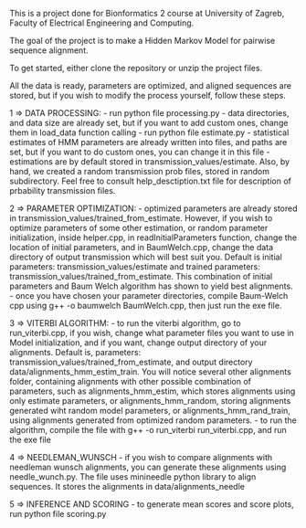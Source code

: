 This is a project done for Bionformatics 2 course at University of Zagreb, Faculty of Electrical Engineering and Computing.

The goal of the project is to make a Hidden Markov Model for pairwise sequence alignment.

To get started, either clone the repository or unzip the project files.

All the data is ready, parameters are optimized, and aligned sequences are stored, but if you wish to modify the process yourself, follow these steps.

1 => DATA PROCESSING:
    - run python file processing.py
        - data directories, and data size are already set, but if you want to add custom ones, change them in load_data function calling
    - run python file estimate.py
        - statistical estimates of HMM parameters are already written into files, and paths are set, but if you want to do custom ones, you can change it in this file
    - estimations are by default stored in transmission_values/estimate. Also, by hand, we created a random transmission prob files, stored in random subdirectory. Feel free to consult help_desctiption.txt file for description of prbability transmission files.

2 => PARAMETER OPTIMIZATION:
    - optimized parameters are already stored in transmission_values/trained_from_estimate. However, if you wish to optimize parameters of some other estimation, or random parameter initialization, inside helper.cpp, in readInitialParameters function, change the location of initial parameters, and in BaumWelch.cpp, change the data directory of output transmission which will best suit you. Default is initial parameters: transmission_values/estimate and trained parameters: transmission_values/trained_from_estimate. This combination of initial parameters and Baum Welch algorithm has shown to yield best alignments.
    - once you have chosen your parameter directories, compile Baum-Welch cpp using g++ -o baumwelch BaumWelch.cpp, then just run the exe file.

3 => VITERBI ALGORITHM:
    - to run the viterbi algorithm, go to run_viterbi.cpp, if you wish, change what parameter files you want to use in Model initialization, and if you want, change output directory of your alignments. Default is, parameters: transmission_values/trained_from_estimate, and output directory data/alignments_hmm_estim_train. You will notice several other alignments folder, containing alignments with other possible combination of parameters, such as alignments_hmm_estim, which stores alignments using only estimate parameters, or alignments_hmm_random, storing alignments generated wiht random model parameters, or alignments_hmm_rand_train, using alignments generated from optimized random parameters.
    - to run the algorithm, compile the file with g++ -o run_viterbi run_viterbi.cpp, and run the exe file

4 => NEEDLEMAN_WUNSCH
    - if you wish to compare alignments with needleman wunsch alignments, you can generate these alignments using needle_wunch.py. The file uses minineedle python library to align sequences. It stores the alignments in data/alignments_needle

5 => INFERENCE AND SCORING
    - to generate mean scores and score plots, run python file scoring.py